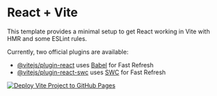 # React + Vite

This template provides a minimal setup to get React working in Vite with HMR and some ESLint rules.

Currently, two official plugins are available:

- [@vitejs/plugin-react](https://github.com/vitejs/vite-plugin-react/blob/main/packages/plugin-react/README.md) uses [Babel](https://babeljs.io/) for Fast Refresh
- [@vitejs/plugin-react-swc](https://github.com/vitejs/vite-plugin-react-swc) uses [SWC](https://swc.rs/) for Fast Refresh


[![Deploy Vite Project to GitHub Pages](https://github.com/STICH25/LoftViewer_FrontEnd/actions/workflows/deployviteproject.yml/badge.svg?branch=gh-pages&event=deployment)](https://github.com/STICH25/LoftViewer_FrontEnd/actions/workflows/deployviteproject.yml)
